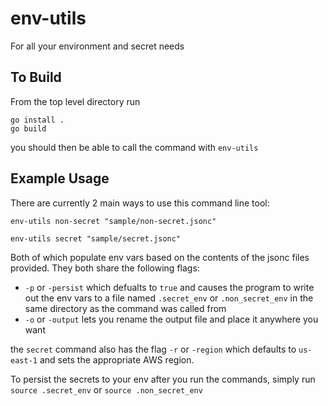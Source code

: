 # env-utils
For all your environment and secret needs

## To Build
From the top level directory run 
```
go install .
go build
```
you should then be able to call the command with `env-utils`

## Example Usage
There are currently 2 main ways to use this command line tool:
```
env-utils non-secret "sample/non-secret.jsonc"

env-utils secret "sample/secret.jsonc"
```
Both of which populate env vars based on the contents of the jsonc files provided.
They both share the following flags:

* `-p` or `-persist` which defualts to `true` and causes the program to write out the env vars to a file named `.secret_env` or `.non_secret_env` in the same directory as the command was called from
* `-o` or `-output` lets you rename the output file and place it anywhere you want

the `secret` command also has the flag `-r` or `-region` which defaults to `us-east-1` and sets the appropriate AWS region.

To persist the secrets to your env after you run the commands, simply run `source .secret_env` or `source .non_secret_env`